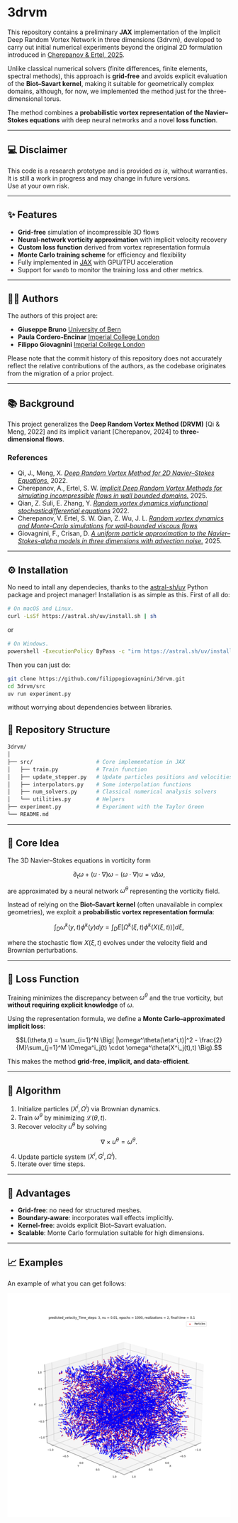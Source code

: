 # 3drvm

This repository contains a preliminary **JAX** implementation of the Implicit Deep Random Vortex Network in three dimensions (3drvm), developed to carry out initial numerical experiments beyond the original 2D formulation introduced in [Cherepanov & Ertel, 2025](https://doi.org/10.1063/5.0251760).

Unlike classical numerical solvers (finite differences, finite elements, spectral methods), this approach is **grid-free** and avoids explicit evaluation of the **Biot–Savart kernel**, making it suitable for geometrically complex domains, although, for now, we implemented the method just for the three-dimensional torus.

The method combines a **probabilistic vortex representation of the Navier–Stokes equations** with deep neural networks and a novel **loss function**.

---

## 💻 Disclaimer

This code is a research prototype and is provided *as is*, without warranties.  
It is still a work in progress and may change in future versions.  
Use at your own risk.

---

## ✨ Features

- **Grid-free** simulation of incompressible 3D flows
- **Neural-network vorticity approximation** with implicit velocity recovery
- **Custom loss function** derived from vortex representation formula
- **Monte Carlo training scheme** for efficiency and flexibility
- Fully implemented in [JAX](https://github.com/jax-ml/jax) with GPU/TPU acceleration
- Support for ```wandb``` to monitor the training loss and other metrics.

---

## 👩‍💻 Authors

The authors of this project are:

- **Giuseppe Bruno** [University of Bern](https://www.imsv.unibe.ch/about_us/staff/bruno_giuseppe/index_eng.html)
- **Paula Cordero-Encinar** [Imperial College London](https://statml.io/students/paula-cordero-encinar/)
- **Filippo Giovagnini** [Imperial College London](https://profiles.imperial.ac.uk/f.giovagnini23)

Please note that the commit history of this repository does not accurately reflect the relative contributions of the authors, as the codebase originates from the migration of a prior project.

---

## 📚 Background

This project generalizes the **Deep Random Vortex Method (DRVM)** [Qi & Meng, 2022] and its implicit variant [Cherepanov, 2024] to **three-dimensional flows**.

### References
- Qi, J., Meng, X. [*Deep Random Vortex Method for 2D Navier–Stokes Equations.*](https://doi.org/10.1063/5.0110342) 2022.  
- Cherepanov, A., Ertel, S. W. [*Implicit Deep Random Vortex Methods for simulating incompressible flows in wall bounded domains.*](https://doi.org/10.1063/5.0251760) 2025.
- Qian, Z. Suli, E. Zhang, Y. [*Random vortex dynamics viafunctional stochasticdifferential equations*](https://doi.org/10.1098/rspa.2022.0030) 2022.
- Cherepanov, V. Ertel, S. W. Qian, Z. Wu, J. L. [*Random vortex dynamics and Monte-Carlo simulations for wall-bounded viscous flows*](https://doi.org/10.48550/arXiv.2403.15549)
- Giovagnini, F., Crisan, D. [*A uniform particle approximation to the Navier–Stokes-alpha models in three dimensions with advection noise.*](https://doi.org/10.48550/arXiv.2504.12960) 2025.

---

## ⚙️ Installation

No need to intall any dependecies, thanks to the [astral-sh/uv](https://github.com/astral-sh/uv) Python package and project manager! Installation is as simple as this. First of all do:

```bash
# On macOS and Linux.
curl -LsSf https://astral.sh/uv/install.sh | sh
```
or
```bash
# On Windows.
powershell -ExecutionPolicy ByPass -c "irm https://astral.sh/uv/install.ps1 | iex"
```

Then you can just do:
```bash
git clone https://github.com/filippogiovagnini/3drvm.git
cd 3drvm/src
uv run experiment.py
```
without worrying about dependencies between libraries.

## 📂 Repository Structure

```bash
3drvm/
│
├── src/                    # Core implementation in JAX
│   ├── train.py            # Train function
│   ├── update_stepper.py   # Update particles positions and velocities
│   ├── interpolators.py    # Some interpolation functions
│   ├── num_solvers.py      # Classical numerical analysis solvers
│   └── utilities.py        # Helpers
├── experiment.py           # Experiment with the Taylor Green
└── README.md
```

---

## 🔹 Core Idea  
The 3D Navier–Stokes equations in vorticity form  

```math
\partial_t \omega + (u \cdot \nabla)\omega - (\omega \cdot \nabla)u = \nu \Delta \omega,
```

are approximated by a neural network $\omega^\theta$ representing the vorticity field.  

Instead of relying on the **Biot–Savart kernel** (often unavailable in complex geometries), we exploit a **probabilistic vortex representation formula**:  

```math
\int_D \omega^k(y,t)\phi^k(y) dy = \int_D E\left[\Omega^k(\xi,t)\phi^k(X(\xi,t))\right] d\xi,
```

where the stochastic flow $X(\xi,t)$ evolves under the velocity field and Brownian perturbations.  

---

## 🔹 Loss Function  
Training minimizes the discrepancy between $\omega^\theta$ and the true vorticity, but **without requiring explicit knowledge** of $\omega$. 

Using the representation formula, we define a **Monte Carlo–approximated implicit loss**:

```math
L(\theta,t) = \sum_{i=1}^N \Big( |\omega^\theta(\eta^i,t)|^2 - \frac{2}{M}\sum_{j=1}^M \Omega^i_j(t) \cdot \omega^\theta(X^i_j(t),t) \Big).
```

This makes the method **grid-free, implicit, and data-efficient**.  

---

## 🔹 Algorithm  
1. Initialize particles $(X^i, \Omega^i)$ via Brownian dynamics.  
2. Train $\omega^\theta$ by minimizing $\mathcal{L}(\theta,t)$.
3. Recover velocity $u^\theta$ by solving  
```math
\nabla \times u^{\theta} = \omega^\theta.
```
4. Update particle system $(X^i, G^i, \Omega^i)$.
5. Iterate over time steps.  

---

## 🔹 Advantages  
- **Grid-free**: no need for structured meshes.  
- **Boundary-aware**: incorporates wall effects implicitly.  
- **Kernel-free**: avoids explicit Biot–Savart evaluation.  
- **Scalable**: Monte Carlo formulation suitable for high dimensions.  

---

## 📈 Examples

An example of what you can get follows:

![3D Result](pics/with_40_to_3_particles_ours_3d.png)

